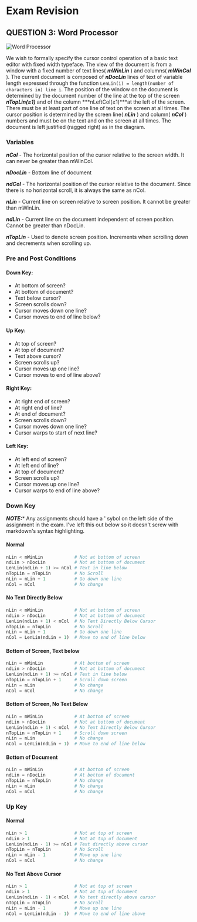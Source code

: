 Exam Revision
=============

## QUESTION 3: Word Processor

![Word Processor](https://dl.dropboxusercontent.com/u/1425225/word_processor.png "Word Processor")

We wish to formally specify the cursor control operation of a basic text editor with fixed width typeface. The view of the document is from a window with a fixed number of text lines( ***mWinLin*** ) and columns( ***mWinCol*** ). The current document is composed of ***nDocLin*** lines of text of variable length expressed through the function ```LenLin(i) = length(number of characters in) line i```. The position of the window on the document is determined by the document number of the line at the top of the screen ***nTopLin(≥1)*** and of the column ***nLeftCol(≥1)***at the left of the screen. There must be at least part of one line of text on the screen at all times. The cursor position is determined by the screen line( ***nLin*** ) and column( ***nCol*** ) numbers and must be on the text and on the screen at all times. The document is left justified (ragged right) as in the diagram.

### Variables

***nCol*** - The horizontal position of the cursor relative to the screen width. It can never be greater than mWinCol.

***nDocLin*** - Bottom line of document

***ndCol*** - The horizontal position of the cursor relative to the document. Since there is no horizontal scroll, it is always the same as nCol.

***nLin*** - Current line on screen relative to screen position. It cannot be greater than mWinLin.

***ndLin*** - Current line on the document independent of screen position. Cannot be greater than nDocLin.

***nTopLin*** - Used to denote screen position. Increments when scrolling down and decrements when scrolling up.

### Pre and Post Conditions

#### Down Key:
* At bottom of screen?
* At bottom of document?
* Text below cursor?
* Screen scrolls down?
* Cursor moves down one line?
* Cursor moves to end of line below?

#### Up Key:
* At top of screen?
* At top of document?
* Text above cursor?
* Screen scrolls up?
* Cursor moves up one line?
* Cursor moves to end of line above?

#### Right Key:
* At right end of screen?
* At right end of line?
* At end of document?
* Screen scrolls down?
* Cursor moves down one line?
* Cursor warps to start of next line?

#### Left Key:
* At left end of screen?
* At left end of line?
* At top of document?
* Screen scrolls up?
* Cursor moves up one line?
* Cursor warps to end of line above?

### Down Key

***NOTE:**** Any assignments should have a ' sybol on the left side of the assignment in the exam. I've left this out below so it doesn't screw with markdown's syntax highlighting.

#### Normal
```python
nLin < mWinLin            # Not at bottom of screen
ndLin > nDocLin           # Not at bottom of document
LenLin(ndLin + 1) >= nCol # Text in line below
nTopLin = nTopLin         # No Scroll
nLin = nLin + 1           # Go down one line
nCol = nCol               # No change
```

#### No Text Directly Below
```python
nLin < mWinLin            # Not at bottom of screen
ndLin > nDocLin           # Not at bottom of document
LenLin(ndLin + 1) < nCol  # No Text Directly Below Cursor
nTopLin = nTopLin         # No Scroll
nLin = nLin + 1           # Go down one line
nCol = LenLin(ndLin + 1)  # Move to end of line below
```

#### Bottom of Screen, Text below
```python
nLin = mWinLin            # At bottom of screen
ndLin > nDocLin           # Not at bottom of document
LenLin(ndLin + 1) >= nCol # Text in line below
nTopLin = nTopLin + 1     # Scroll down screen
nLin = nLin               # No change
nCol = nCol               # No change
```

#### Bottom of Screen, No Text Below
```python
nLin = mWinLin            # At bottom of screen
ndLin > nDocLin           # Not at bottom of document
LenLin(ndLin + 1) < nCol  # No Text Directly Below Cursor
nTopLin = nTopLin + 1     # Scroll down screen
nLin = nLin               # No change
nCol = LenLin(ndLin + 1)  # Move to end of line below
```

#### Bottom of Document
```python
nLin = mWinLin            # At bottom of screen
ndLin = nDocLin           # At bottom of document
nTopLin = nTopLin         # No change
nLin = nLin               # No change
nCol = nCol               # No change
```

### Up Key

#### Normal
```python
nLin > 1                  # Not at top of screen
ndLin > 1                 # Not at top of document
LenLin(ndLin - 1) >= nCol # Text directly above cursor
nTopLin = nTopLin         # No Scroll
nLin = nLin - 1           # Move up one line
nCol = nCol               # No change
```

#### No Text Above Cursor
```python
nLin > 1                  # Not at top of screen
ndLin > 1                 # Not at top of document
LenLin(ndLin - 1) < nCol  # No text directly above cursor
nTopLin = nTopLin         # No Scroll
nLin = nLin - 1           # Move up one line
nCol = LenLin(ndLin - 1)  # Move to end of line above
```
